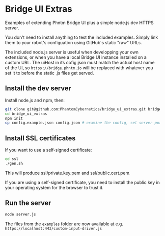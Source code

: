 # Bridge UI Extras

Examples of extending Phntm Bridge UI plus a simple node.js dev HTTPS server.

You don't need to install anything to test the included examples. Simply link them to your
robot's configuation using GitHub's static "raw" URLs.

The included node.js server is useful when developping your own extensions, or when you have a local Bridge UI instance installed on a custom URL. The uiHost in its cofig.json must match the actual host name of the UI, so `https://bridge.phntm.io` will be replaced with whatever you set it to before the static .js files get served.

## Install the dev server

Install node.js and npm, then:

```bash
git clone git@github.com:PhantomCybernetics/bridge_ui_extras.git bridge_ui_extras
cd bridge_ui_extras
npm init
cp config.example.json config.json # examine the config, set server port, etc
```

## Install SSL certificates
If you want to use a self-signed certificate:
```bash
cd ssl
./gen.sh
```
This will produce ssl/private.key.pem and ssl/public.cert.pem.

If you are using a self-signed certificate, you need to install the public key in your operating system for the browser to trust it.

## Run the server
```bash
node server.js
```

The files from the `examples` folder are now available at e.g. `https://localhost:443/custom-input-driver.js`
